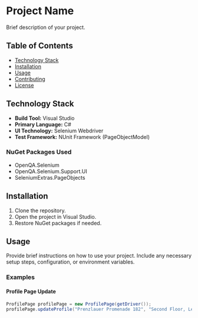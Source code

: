 # Project Name

Brief description of your project.

## Table of Contents

- [Technology Stack](#technology-stack)
- [Installation](#installation)
- [Usage](#usage)
- [Contributing](#contributing)
- [License](#license)

## Technology Stack

- **Build Tool:** Visual Studio
- **Primary Language:** C#
- **UI Technology:** Selenium Webdriver
- **Test Framework:** NUnit Framework (PageObjectModel)

### NuGet Packages Used

- OpenQA.Selenium
- OpenQA.Selenium.Support.UI
- SeleniumExtras.PageObjects

## Installation

1. Clone the repository.
2. Open the project in Visual Studio.
3. Restore NuGet packages if needed.

## Usage

Provide brief instructions on how to use your project. Include any necessary setup steps, configuration, or environment variables.

### Examples

#### Profile Page Update

```csharp
ProfilePage profilePage = new ProfilePage(getDriver());
profilePage.updateProfile("Prenzlauer Promenade 182", "Second Floor, Left side", "Berlin", "AL", "13189");


